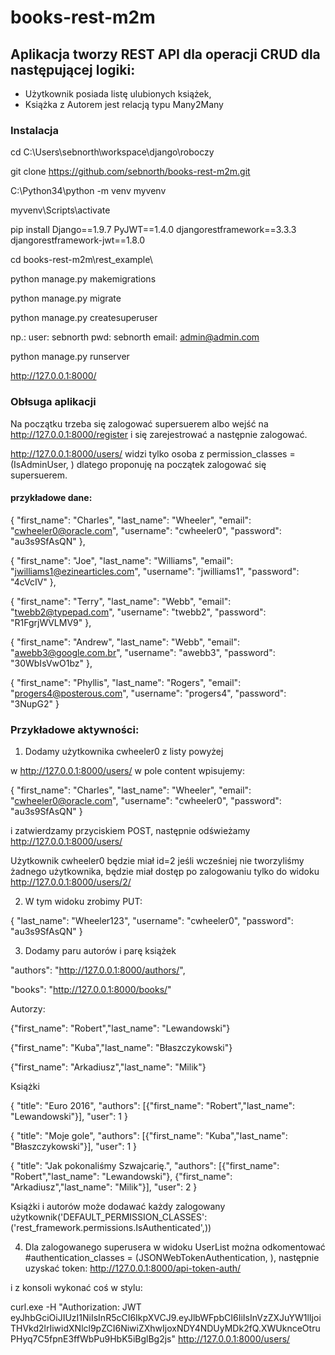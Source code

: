 # books-rest-m2m

## Aplikacja tworzy REST API dla operacji CRUD dla następującej logiki:

- Użytkownik posiada listę ulubionych książek, 
- Książka z Autorem jest relacją typu Many2Many

### Instalacja

cd C:\Users\sebnorth\workspace\django\roboczy

git clone https://github.com/sebnorth/books-rest-m2m.git

C:\Python34\python -m venv myvenv

myvenv\Scripts\activate

pip install Django==1.9.7 PyJWT==1.4.0 djangorestframework==3.3.3 djangorestframework-jwt==1.8.0

cd books-rest-m2m\rest_example\

python manage.py makemigrations

python manage.py migrate

python manage.py createsuperuser

np.: user: sebnorth pwd: sebnorth email: admin@admin.com

python manage.py runserver

http://127.0.0.1:8000/

### Obłsuga aplikacji

Na początku trzeba się zalogować supersuerem albo wejść na http://127.0.0.1:8000/register i się zarejestrować a następnie zalogować. 

http://127.0.0.1:8000/users/ widzi tylko osoba z permission_classes =(IsAdminUser, )
dlatego proponuję na początek zalogować się supersuerem. 

#### przykładowe dane: 

{
  "first_name": "Charles",
  "last_name": "Wheeler",
  "email": "cwheeler0@oracle.com",
  "username": "cwheeler0",
  "password": "au3s9SfAsQN"
}, 

{
  "first_name": "Joe",
  "last_name": "Williams",
  "email": "jwilliams1@ezinearticles.com",
  "username": "jwilliams1",
  "password": "4cVcIV"
}, 

{
  "first_name": "Terry",
  "last_name": "Webb",
  "email": "twebb2@typepad.com",
  "username": "twebb2",
  "password": "R1FgrjWVLMV9"
}, 

{
  "first_name": "Andrew",
  "last_name": "Webb",
  "email": "awebb3@google.com.br",
  "username": "awebb3",
  "password": "30WbIsVwO1bz"
}, 

{
  "first_name": "Phyllis",
  "last_name": "Rogers",
  "email": "progers4@posterous.com",
  "username": "progers4",
  "password": "3NupG2"
}

### Przykładowe aktywności: 

1. Dodamy użytkownika cwheeler0 z listy powyżej

  w http://127.0.0.1:8000/users/ w pole content wpisujemy: 
  
  {
    "first_name": "Charles",
    "last_name": "Wheeler",
    "email": "cwheeler0@oracle.com",
    "username": "cwheeler0",
    "password": "au3s9SfAsQN"
  }
  
  i zatwierdzamy przyciskiem POST, następnie odświeżamy http://127.0.0.1:8000/users/
  
  Użytkownik cwheeler0 będzie miał id=2 jeśli wcześniej nie tworzyliśmy żadnego użytkownika, będzie miał dostęp po zalogowaniu tylko do widoku  http://127.0.0.1:8000/users/2/

2. W tym widoku zrobimy PUT:

  {
  "last_name": "Wheeler123",
  "username": "cwheeler0",
  "password": "au3s9SfAsQN"
  }


3. Dodamy paru autorów i parę książek

  "authors": "http://127.0.0.1:8000/authors/",
  
  "books": "http://127.0.0.1:8000/books/"
  
  Autorzy:
  
  {"first_name": "Robert","last_name": "Lewandowski"}
  
  {"first_name": "Kuba","last_name": "Błaszczykowski"}
  
  {"first_name": "Arkadiusz","last_name": "Milik"}
  
  Książki
  
  {
      "title": "Euro 2016",
      "authors": [{"first_name": "Robert","last_name": "Lewandowski"}],
      "user": 1
  }
  
  {
      "title": "Moje gole",
      "authors": [{"first_name": "Kuba","last_name": "Błaszczykowski"}],
      "user": 1
  }
  
  
  {
      "title": "Jak pokonaliśmy Szwajcarię.",
      "authors": [{"first_name": "Robert","last_name": "Lewandowski"}, {"first_name": "Arkadiusz","last_name": "Milik"}],
      "user": 2
  }
  
  Książki i autorów może dodawać każdy zalogowany użytkownik('DEFAULT_PERMISSION_CLASSES': ('rest_framework.permissions.IsAuthenticated',))

4. Dla zalogowanego superusera w widoku UserList można odkomentować #authentication_classes = (JSONWebTokenAuthentication, ), następnie uzyskać token: http://127.0.0.1:8000/api-token-auth/

i z konsoli wykonać coś w stylu:

curl.exe -H "Authorization: JWT eyJhbGciOiJIUzI1NiIsInR5cCI6IkpXVCJ9.eyJlbWFpbCI6IiIsInVzZXJuYW1lIjoiTHVkd2lrIiwidXNlcl9pZCI6NiwiZXhwIjoxNDY4NDUyMDk2fQ.XWUknceOtruPHyq7C5fpnE3ffWbPu9HbK5iBglBg2js" http://127.0.0.1:8000/users/
